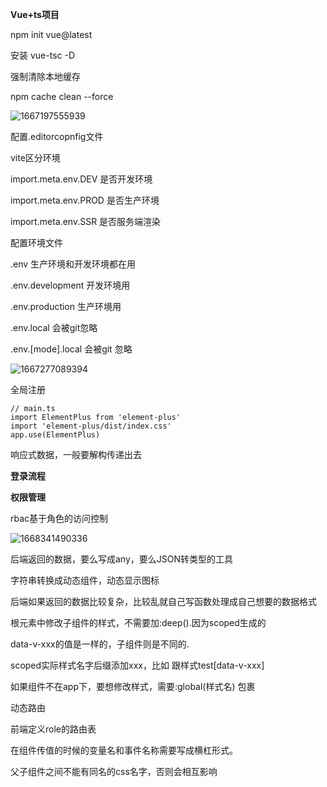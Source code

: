 **Vue+ts项目**

npm init vue@latest

安装 vue-tsc -D

强制清除本地缓存

npm cache clean --force

![1667197555939](C:\Users\dyqiang\AppData\Roaming\Typora\typora-user-images\1667197555939.png)

配置.editorcopnfig文件

vite区分环境

import.meta.env.DEV 是否开发环境

import.meta.env.PROD 是否生产环境

import.meta.env.SSR 是否服务端渲染

配置环境文件

.env  生产环境和开发环境都在用

.env.development   开发环境用

.env.production 生产环境用

.env.local 会被git忽略

.env.[mode].local 会被git 忽略 

![1667277089394](C:\Users\dyqiang\AppData\Roaming\Typora\typora-user-images\1667277089394.png)

全局注册

```
// main.ts
import ElementPlus from 'element-plus'
import 'element-plus/dist/index.css'
app.use(ElementPlus)
```

响应式数据，一般要解构传递出去

**登录流程**

**权限管理**

rbac基于角色的访问控制

![1668341490336](C:\Users\dyqiang\AppData\Roaming\Typora\typora-user-images\1668341490336.png)

后端返回的数据，要么写成any，要么JSON转类型的工具



字符串转换成动态组件，动态显示图标



后端如果返回的数据比较复杂，比较乱就自己写函数处理成自己想要的数据格式 



根元素中修改子组件的样式，不需要加:deep().因为scoped生成的

data-v-xxx的值是一样的，子组件则是不同的.

scoped实际样式名字后缀添加xxx，比如 跟样式test[data-v-xxx]

如果组件不在app下，要想修改样式，需要:global(样式名) 包裹

动态路由

前端定义role的路由表

在组件传值的时候的变量名和事件名称需要写成横杠形式。

父子组件之间不能有同名的css名字，否则会相互影响